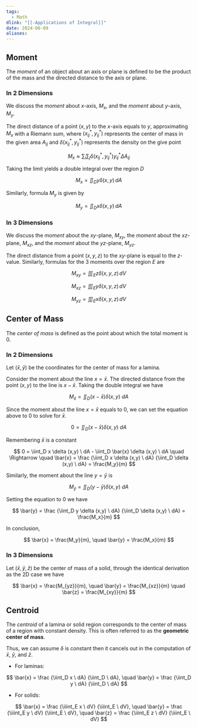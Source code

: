 ```yaml
---
tags:
  - Math
dlink: "[[-Applications of Integral]]"
date: 2024-06-09
aliases:
---
```


## Moment

The $moment$ of an object about an axis or plane is defined to be the product of the mass and the directed distance to the axis or plane.

### In 2 Dimensions

We discuss the $moment$ about $x$-axis, $M_x$, and the $moment$ about $y$-axis, $M_y$.

The direct distance of a point $(x,y)$ to the $x$-axis equals to $y$, approximating $M_x$ with a Riemann sum, where $(x^*_{ij}, y^*_{ij})$ represents the center of mass in the given area $A_{ij}$ and $\delta (x^*_{ij}, y^*_{ij})$ represents the density on the give point

$$
M_x \approx \sum_{i} \sum_{j} \delta (x^*_{ij}, y^*_{ij}) y^*_{ij} \Delta A_{ij}
$$

Taking the limit yields a double integral over the region $D$

$$
M_x = \iint_{D} y \delta (x, y) \, dA
$$

Similarly, formula $M_y$ is given by

$$
M_y = \iint_{D} x \delta (x, y) \, dA
$$

### In 3 Dimensions

We discuss the $moment$ about the $xy$-plane, $M_{xy}$, the $moment$ about the $xz$-plane, $M_{xz}$, and the $moment$ about the $yz$-plane, $M_{yz}$.

The direct distance from a point $(x,y,z)$ to the $xy$-plane is equal to the $z$-value. Similarly, formulas for the 3 moments over the region $E$ are

$$ 
M_{xy} = \iiint_E z \delta (x, y, z) \, dV
$$

$$
M_{xz} = \iiint_E y \delta (x, y, z) \, dV
$$

$$
M_{yz} = \iiint_E x \delta (x, y, z) \, dV
$$

## Center of Mass

The $center \ of \ mass$ is defined as the point about which the total moment is 0.

### In 2 Dimensions

Let $(\bar{x}, \bar{y})$ be the coordinates for the center of mass for a lamina.

Consider the moment about the line $x = \bar{x}$. The directed distance from the point $(x,y)$ to the line is $x - \bar{x}$. Taking the double integral we have

$$
M_{\bar {x}} = \iint_D (x - \bar{x}) \delta (x,y) \ dA
$$

Since the moment about the line $x = \bar{x}$ equals to 0, we can set the equation above to 0 to solve for $\bar{x}$.

$$
0 = \iint_D (x - \bar{x}) \delta (x,y) \ dA
$$

Remembering $\bar{x}$ is a constant

$$
0 = \iint_D x \delta (x,y) \ dA - \iint_D \bar{x} \delta (x,y) \ dA
\quad \Rightarrow \quad
\bar{x} = \frac {\iint_D x \delta (x,y) \ dA} {\iint_D \delta (x,y) \ dA}
= \frac{M_y}{m}
$$

Similarly, the moment about the line $y = \bar{y}$ is

$$
M_{\bar {y}} = \iint_D (y - \bar{y}) \delta (x,y) \ dA
$$

Setting the equation to 0 we have

$$
\bar{y} = \frac {\iint_D y \delta (x,y) \ dA} {\iint_D \delta (x,y) \ dA}
= \frac{M_x}{m}
$$

In conclusion,

$$
\bar{x} = \frac{M_y}{m},
\quad
\bar{y} = \frac{M_x}{m}
$$

### In 3 Dimensions

Let $(\bar{x}, \bar{y}, \bar{z})$ be the center of mass of a solid, through the identical derivation as the 2D case we have

$$
\bar{x} = \frac{M_{yz}}{m},
\quad
\bar{y} = \frac{M_{xz}}{m}
\quad
\bar{z} = \frac{M_{xy}}{m}
$$

## Centroid

The $centroid$ of a lamina or solid region corresponds to the center of mass of a region with constant density. This is often referred to as the **geometric center of mass**.

Thus, we can assume $\delta$ is constant then it cancels out in the computation of $\bar{x}$, $\bar{y}$, and $\bar{z}$. 

- For laminas:

$$
\bar{x} = \frac {\iint_D x \ dA} {\iint_D \ dA},
\quad
\bar{y} = \frac {\iint_D y \ dA} {\iint_D \ dA}
$$

- For solids:

$$
\bar{x} = \frac {\iiint_E x \ dV} {\iiint_E \ dV},
\quad
\bar{y} = \frac {\iiint_E y \ dV} {\iiint_E \ dV},
\quad
\bar{z} = \frac {\iiint_E z \ dV} {\iiint_E \ dV}
$$